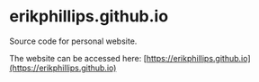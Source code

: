 # erikphillips.github.io
Source code for personal website.

The website can be accessed here: [https://erikphillips.github.io](https://erikphillips.github.io)
